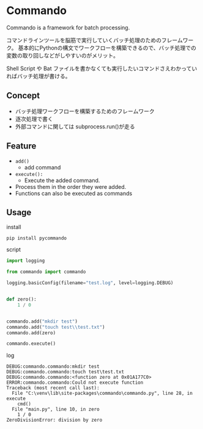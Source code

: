 # Commando

Commando is a framework for batch processing.

コマンドラインツールを脳筋で実行していくバッチ処理のためのフレームワーク。
基本的にPythonの構文でワークフローを構築できるので、バッチ処理での変数の取り回しなどがしやすいのがメリット。

Shell Script や Bat ファイルを書かなくても実行したいコマンドさえわかっていればバッチ処理が書ける。

## Concept
- バッチ処理ワークフローを構築するためのフレームワーク
- 逐次処理で書く
- 外部コマンドに関しては subprocess.run()が走る


## Feature
- `add()`
    - add command
- `execute(): `
    - Execute the added command.
- Process them in the order they were added.
- Functions can also be executed as commands

## Usage

install
```shell
pip install pycommando
```

script
```python
import logging

from commando import commando

logging.basicConfig(filename="test.log", level=logging.DEBUG)


def zero():
    1 / 0


commando.add("mkdir test")
commando.add("touch test\\test.txt")
commando.add(zero)

commando.execute()
```

log
```log
DEBUG:commando.commando:mkdir test
DEBUG:commando.commando:touch test\test.txt
DEBUG:commando.commando:<function zero at 0x01A177C0>
ERROR:commando.commando:Could not execute function
Traceback (most recent call last):
  File "C:\venv\lib\site-packages\commando\commando.py", line 28, in execute
    cmd()
  File "main.py", line 10, in zero
    1 / 0
ZeroDivisionError: division by zero
```
